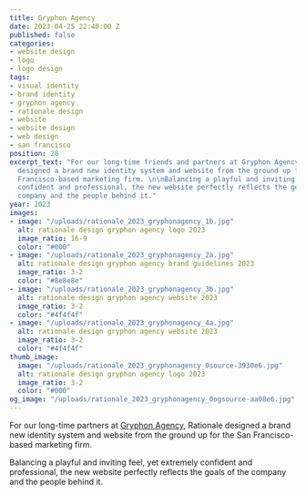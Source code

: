 ```yaml
---
title: Gryphon Agency
date: 2023-04-25 22:40:00 Z
published: false
categories:
- website design
- logo
- logo design
tags:
- visual identity
- brand identity
- gryphon agency
- rationale design
- website
- website design
- web design
- san francisco
position: 28
excerpt_text: "For our long-time friends and partners at Gryphon Agency, Rationale
  designed a brand new identity system and website from the ground up for the San
  Francisco-based marketing firm. \n\nBalancing a playful and inviting feel, yet extremely
  confident and professional, the new website perfectly reflects the goals of the
  company and the people behind it."
year: 2023
images:
- image: "/uploads/rationale_2023_gryphonagency_1b.jpg"
  alt: rationale design gryphon agency logo 2023
  image_ratio: 16-9
  color: "#000"
- image: "/uploads/rationale_2023_gryphonagency_2a.jpg"
  alt: rationale design gryphon agency brand guidelines 2023
  image_ratio: 3-2
  color: "#8e8e8e"
- image: "/uploads/rationale_2023_gryphonagency_3b.jpg"
  alt: rationale design gryphon agency website 2023
  image_ratio: 3-2
  color: "#4f4f4f"
- image: "/uploads/rationale_2023_gryphonagency_4a.jpg"
  alt: rationale design gryphon agency website 2023
  image_ratio: 3-2
  color: "#4f4f4f"
thumb_image:
  image: "/uploads/rationale_2023_gryphonagency_0source-3930e6.jpg"
  alt: rationale design gryphon agency logo 2023
  image_ratio: 3-2
  color: "#000"
og_image: "/uploads/rationale_2023_gryphonagency_0ogsource-aa08e6.jpg"
---
```


For our long-time partners at [Gryphon Agency](https://www.gryphon-agency.com/), Rationale designed a brand new identity system and website from the ground up for the San Francisco-based marketing firm. 

Balancing a playful and inviting feel, yet extremely confident and professional, the new website perfectly reflects the goals of the company and the people behind it.
